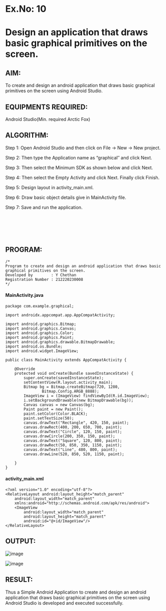
# Ex.No: 10
# Design an application that draws basic graphical primitives on the screen.


## AIM:

To create and design an android application that draws basic graphical primitives on the screen using Android Studio.

## EQUIPMENTS REQUIRED:

Android Studio(Min. required Arctic Fox)

## ALGORITHM:

Step 1: Open Android Studio and then click on File -> New -> New project.

Step 2: Then type the Application name as “graphical″ and click Next. 

Step 3: Then select the Minimum SDK as shown below and click Next.

Step 4: Then select the Empty Activity and click Next. Finally click Finish.

Step 5: Design layout in activity_main.xml.

Step 6: Draw basic object details give in MainActivity file.

Step 7: Save and run the application.

<br><br><br><br>

## PROGRAM:
```
/*
Program to create and design an android application that draws basic graphical primitives on the screen.
Developed by        : Y Chethan
Registration Number : 212220230008
*/
```
#### MainActivity.java
```
package com.example.graphical;

import androidx.appcompat.app.AppCompatActivity;

import android.graphics.Bitmap;
import android.graphics.Canvas;
import android.graphics.Color;
import android.graphics.Paint;
import android.graphics.drawable.BitmapDrawable;
import android.os.Bundle;
import android.widget.ImageView;

public class MainActivity extends AppCompatActivity {

    @Override
    protected void onCreate(Bundle savedInstanceState) {
        super.onCreate(savedInstanceState);
        setContentView(R.layout.activity_main);
        Bitmap bg = Bitmap.createBitmap(720, 1280,
                Bitmap.Config.ARGB_8888);
        ImageView i = (ImageView) findViewById(R.id.ImageView);
        i.setBackgroundDrawable(new BitmapDrawable(bg));
        Canvas canvas = new Canvas(bg);
        Paint paint = new Paint();
        paint.setColor(Color.BLACK);
        paint.setTextSize(50);
        canvas.drawText("Rectangle", 420, 150, paint);
        canvas.drawRect(400, 200, 650, 700, paint);
        canvas.drawText("Circle", 120, 150, paint);
        canvas.drawCircle(200, 350, 150, paint);
        canvas.drawText("Square", 120, 800, paint);
        canvas.drawRect(50, 850, 350, 1150, paint);
        canvas.drawText("Line", 480, 800, paint);
        canvas.drawLine(520, 850, 520, 1150, paint);

    }
}
```
#### activity_main.xml
```
<?xml version="1.0" encoding="utf-8"?>
<RelativeLayout android:layout_height="match_parent"
    android:layout_width="match_parent"
    xmlns:android="http://schemas.android.com/apk/res/android">
    <ImageView
        android:layout_width="match_parent"
        android:layout_height="match_parent"
        android:id="@+id/ImageView"/>
</RelativeLayout>
```
## OUTPUT:

![image](https://user-images.githubusercontent.com/75234991/170808208-53ad80a7-7470-43fd-89c7-89a1cc28ee80.png)

![image](https://user-images.githubusercontent.com/75234991/170808226-06d57294-ca15-4b35-895a-e2ec1791be28.png)

## RESULT:
Thus a Simple Android Application to create and design an android application that draws basic graphical primitives on the screen using Android Studio is developed and executed successfully.
